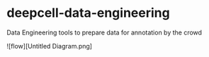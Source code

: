 # deepcell-data-engineering
Data Engineering tools to prepare data for annotation by the crowd

![flow][Untitled Diagram.png]
